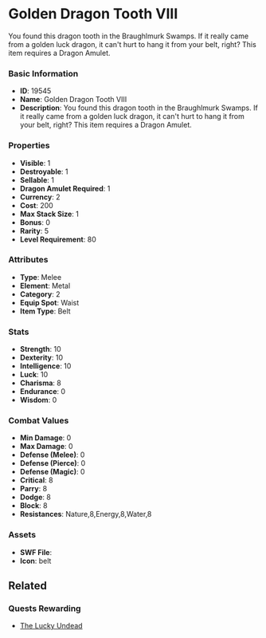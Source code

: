 # Golden Dragon Tooth VIII

You found this dragon tooth in the Braughlmurk Swamps. If it really came from a golden luck dragon, it can't hurt to hang it from your belt, right? This item requires a Dragon Amulet.

### Basic Information

- **ID**: 19545
- **Name**: Golden Dragon Tooth VIII
- **Description**: You found this dragon tooth in the Braughlmurk Swamps. If it really came from a golden luck dragon, it can&#039;t hurt to hang it from your belt, right? This item requires a Dragon Amulet.

### Properties

- **Visible**: 1
- **Destroyable**: 1
- **Sellable**: 1
- **Dragon Amulet Required**: 1
- **Currency**: 2
- **Cost**: 200
- **Max Stack Size**: 1
- **Bonus**: 0
- **Rarity**: 5
- **Level Requirement**: 80

### Attributes

- **Type**: Melee
- **Element**: Metal
- **Category**: 2
- **Equip Spot**: Waist
- **Item Type**: Belt

### Stats

- **Strength**: 10
- **Dexterity**: 10
- **Intelligence**: 10
- **Luck**: 10
- **Charisma**: 8
- **Endurance**: 0
- **Wisdom**: 0

### Combat Values

- **Min Damage**: 0
- **Max Damage**: 0
- **Defense (Melee)**: 0
- **Defense (Pierce)**: 0
- **Defense (Magic)**: 0
- **Critical**: 8
- **Parry**: 8
- **Dodge**: 8
- **Block**: 8
- **Resistances**: Nature,8,Energy,8,Water,8

### Assets

- **SWF File**: 
- **Icon**: belt

## Related

### Quests Rewarding

- [The Lucky Undead](../quests/1691-the-lucky-undead.md)

